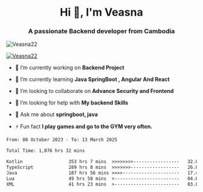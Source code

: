 <h1 align="center">Hi 👋, I'm Veasna</h1>
<h3 align="center">A passionate Backend developer from Cambodia</h3>

<p align="left"> <img src="https://komarev.com/ghpvc/?username=Veasna22&label=Profile%20views&color=0e75b6&style=flat" alt="Veasna22" /> </p>

<p align="left"> <a href="https://github.com/ryo-ma/github-profile-trophy"><img src="https://github-profile-trophy.vercel.app/?username=veasna22&theme=dracula" alt="Veasna22" /></a> </p>

- 🔭 I’m currently working on **Backend Project**

- 🌱 I’m currently learning **Java SpringBoot , Angular And React**

- 👯 I’m looking to collaborate on **Advance Security and Frontend**

- 🤝 I’m looking for help with **My backend Skills**

- 💬 Ask me about **springboot, java**

- ⚡ Fun fact **I play games and go to the GYM very often.**

<!--START_SECTION:waka-->

```txt
From: 08 October 2023 - To: 13 March 2025

Total Time: 1,076 hrs 32 mins

Kotlin                 353 hrs 7 mins  >>>>>>>>-----------------   32.80 %
TypeScript             289 hrs 8 mins  >>>>>>>------------------   26.86 %
Java                   187 hrs 56 mins >>>>---------------------   17.46 %
Lua                    49 hrs 58 mins  >------------------------   04.64 %
XML                    41 hrs 23 mins  >------------------------   03.85 %
```

<!--END_SECTION:waka-->
